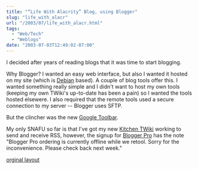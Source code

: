 ```yaml
---
title: "“Life With Alacrity” Blog, using Blogger"
slug: "life_with_alacr"
url: "/2003/07/life_with_alacr.html"
tags:
  - "Web/Tech"
  - "Weblogs"
date: "2003-07-03T12:49:02-07:00"
---
```

<p>I decided after years of reading blogs that it was time to start blogging.</p>
<p>Why Blogger? I wanted an easy web interface, but also I wanted it hosted on my site (which is <a href="http://www.debian.org">Debian</a> based). A couple of blog tools offer this. I wanted something really simple and I didn't want to host my own tools (keeping my own TWiki's up-to-date has been a pain) so I wanted the tools hosted elsewere. I also required that the remote tools used a secure connection to my server -- Blogger uses SFTP.</p>
<p>But the clincher was the new <a href="http://toolbar.google.com/">Google Toolbar</a>.</p>
<p>My only SNAFU so far is that I've got my new <a href="http://twiki.alacritymanagement.com/bin/view/Kitchen">Kitchen TWiki</a> working to send and receive RSS, however, the signup for <a href="http://pro.blogger.com/">Blogger Pro</a> has the note "Blogger Pro ordering is currently offline while we retool. Sorry for the inconvenience. Please check back next week."</p>
<p class="previous"><a href="/previous/2003/07/life_with_alacr.html" rel="syndication">orginal layout</a></p>
